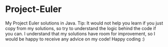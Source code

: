 # Project-Euler
My Project Euler solutions in Java.
Tip: It would not help you learn if you just copy from my solutions, so try to understand the logic behind the code if you can.
I understand that my solutions have room for improvement, so I would be happy to receive any advice on my code!
Happy coding :)
